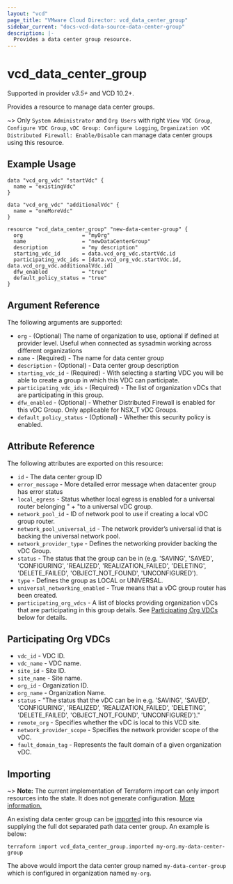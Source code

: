 ```yaml
---
layout: "vcd"
page_title: "VMware Cloud Director: vcd_data_center_group"
sidebar_current: "docs-vcd-data-source-data-center-group"
description: |-
  Provides a data center group resource.
---
```


# vcd\_data\_center\_group
Supported in provider *v3.5+* and VCD 10.2+.

Provides a resource to manage data center groups.

~> Only `System Administrator` and `Org Users` with right `View VDC Group`, `Configure VDC Group`, `vDC Group: Configure Logging`, `Organization vDC Distributed Firewall: Enable/Disable` can manage data center groups using this resource.

## Example Usage

```hcl
data "vcd_org_vdc" "startVdc" {
  name = "existingVdc"
}

data "vcd_org_vdc" "additionalVdc" {
  name = "oneMoreVdc"
}

resource "vcd_data_center_group" "new-data-center-group" {
  org                   = "myOrg"
  name                  = "newDataCenterGroup"
  description           = "my description"
  starting_vdc_id       = data.vcd_org_vdc.startVdc.id
  participating_vdc_ids = [data.vcd_org_vdc.startVdc.id, data.vcd_org_vdc.additionalVdc.id]
  dfw_enabled           = "true"
  default_policy_status = "true"
}
```

## Argument Reference

The following arguments are supported:

* `org` - (Optional) The name of organization to use, optional if defined at provider level. Useful when connected as sysadmin working across different organizations
* `name` - (Required)  - The name for data center group
* `description` - (Optional)  - Data center group description
* `starting_vdc_id` - (Required)  - With selecting a starting VDC you will be able to create a group in which this VDC can participate.
* `participating_vdc_ids` - (Required)  - The list of organization vDCs that are participating in this group.
* `dfw_enabled` - (Optional)  - Whether Distributed Firewall is enabled for this vDC Group. Only applicable for NSX_T vDC Groups.
* `default_policy_status` - (Optional)  - Whether this security policy is enabled.

## Attribute Reference

The following attributes are exported on this resource:

* `id` - The data center group ID
* `error_message` - More detailed error message when datacenter group has error status
* `local_egress` - Status whether local egress is enabled for a universal router belonging " +
  "to a universal vDC group.
* `network_pool_id` - ID of network pool to use if creating a local vDC group router.
* `network_pool_universal_id` - The network provider’s universal id that is backing the universal network pool.
* `network_provider_type` - Defines the networking provider backing the vDC Group.
* `status` - The status that the group can be in (e.g. 'SAVING', 'SAVED', 'CONFIGURING', 'REALIZED', 'REALIZATION_FAILED', 'DELETING', 'DELETE_FAILED', 'OBJECT_NOT_FOUND', 'UNCONFIGURED').
* `type` - Defines the group as LOCAL or UNIVERSAL.
* `universal_networking_enabled` - True means that a vDC group router has been created.
* `participating_org_vdcs` - A list of blocks providing organization vDCs that are participating in this group details. See [Participating Org VDCs](#participatingOrgVdcs) below for details.

<a id="participatingOrgVdcs"></a>
## Participating Org VDCs

* `vdc_id` - VDC ID.
* `vdc_name` - VDC name.
* `site_id` - Site ID.
* `site_name` - Site name.
* `org_id` - Organization ID.
* `org_name` - Organization Name.
* `status` - "The status that the vDC can be in e.g. 'SAVING', 'SAVED', 'CONFIGURING', 'REALIZED', 'REALIZATION_FAILED', 'DELETING', 'DELETE_FAILED', 'OBJECT_NOT_FOUND', 'UNCONFIGURED')."
* `remote_org` - Specifies whether the vDC is local to this VCD site.
* `network_provider_scope` - Specifies the network provider scope of the vDC.
*  `fault_domain_tag` - Represents the fault domain of a given organization vDC.

## Importing

~> **Note:** The current implementation of Terraform import can only import resources into the state.
It does not generate configuration. [More information.](https://www.terraform.io/docs/import/)

An existing data center group can be [imported][docs-import] into this resource
via supplying the full dot separated path data center group. An example is below:

[docs-import]: https://www.terraform.io/docs/import/

```
terraform import vcd_data_center_group.imported my-org.my-data-center-group
```

The above would import the data center group named `my-data-center-group` which is configured in organization named `my-org`.

